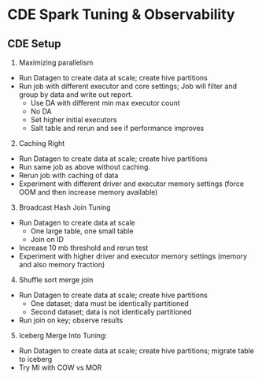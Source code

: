 # CDE Spark Tuning & Observability

## CDE Setup

1. Maximizing parallelism
  - Run Datagen to create data at scale; create hive partitions
  - Run job with different executor and core settings; Job will filter and group by data and write out report.
    - Use DA with different min max executor count
    - No DA
    - Set higher initial executors
    - Salt table and rerun and see if performance improves

2. Caching Right
  - Run Datagen to create data at scale; create hive partitions
  - Run same job as above without caching.
  - Rerun job with caching of data
  - Experiment with different driver and executor memory settings (force OOM and then increase memory available)

3. Broadcast Hash Join Tuning
  - Run Datagen to create data at scale
    - One large table, one small table
    - Join on ID
  - Increase 10 mb threshold and rerun test
  - Experiment with higher driver and executor memory settings (memory and also memory fraction)

4. Shuffle sort merge join
  - Run Datagen to create data at scale; create hive partitions
    - One dataset; data must be identically partitioned
    - Second dataset; data is not identically partitioned
  - Run join on key; observe results

5. Iceberg Merge Into Tuning:
  - Run Datagen to create data at scale; create hive partitions; migrate table to iceberg
  - Try MI with COW vs MOR

